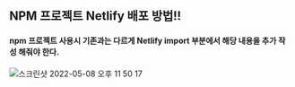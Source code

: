 ## NPM 프로젝트 Netlify 배포 방법!!

#### npm 프로젝트 사용시 기존과는 다르게 Netlify import 부분에서 해당 내용을 추가 작성 해줘야 한다.

![스크린샷 2022-05-08 오후 11 50 17](https://user-images.githubusercontent.com/102017296/167301903-68edef79-a026-4b61-a40f-3b9264542925.png)
